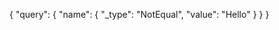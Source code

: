 {
    "query": {
        "name": {
            "_type": "NotEqual",
            "value": "Hello"
        }
    }
}